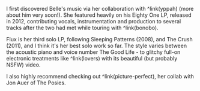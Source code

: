 I first discovered Belle's music via her collaboration with ^link(yppah) (more about him very soon!). She featured heavily on his Eighty One LP, released in 2012, contributing vocals, instrumentation and production to several tracks after the two had met while touring with ^link(bonobo).

Flux is her third solo LP, following Sleeping Patterns (2008), and The Crush (2011), and I think it's her best solo work so far. The style varies between the acoustic piano and voice number The Good Life - to glitchy full-on electronic treatments like ^link(lovers) with its beautiful (but probably NSFW) video.

I also highly recommend checking out ^link(picture-perfect), her collab with Jon Auer of The Posies.

